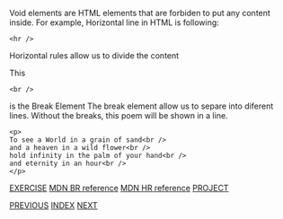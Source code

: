 Void elements are HTML elements that are forbiden to put any content inside.
For example, Horizontal line in HTML is following:
```
<hr />
```
Horizontal rules allow us to divide the content

This
```
<br />
```
is the Break Element
The break element allow us to separe into diferent lines.
Without the breaks, this poem will be shown in a line.
```
<p> 
To see a World in a grain of sand<br />
and a heaven in a wild flower<br />
hold infinity in the palm of your hand<br />
and eternity in an hour<br />
</p>
```
[EXERCISE](/02%20Introduction%20to%20HTML/2.3%20Void%20Elements/index.html)
[MDN BR reference](https://developer.mozilla.org/en-US/docs/Web/HTML/Element/br)
[MDN HR reference](https://developer.mozilla.org/en-US/docs/Web/HTML/Element/hr)
[PROJECT](/02%20Introduction%20to%20HTML/2.4%20Movie%20Ranking%20Project/index.html)

[PREVIOUS](/02%20Introduction%20to%20HTML/2.2%20The%20HTML%20Paragraph%20Elements.md) [INDEX](/README.md) [NEXT](/03%20Intermediate%20HTML/3.0%20The%20List%20Elements.md)